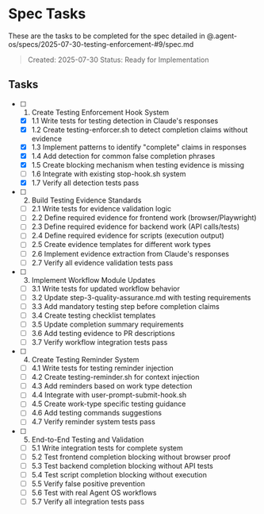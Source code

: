 # Spec Tasks

These are the tasks to be completed for the spec detailed in @.agent-os/specs/2025-07-30-testing-enforcement-#9/spec.md

> Created: 2025-07-30
> Status: Ready for Implementation

## Tasks

- [ ] 1. Create Testing Enforcement Hook System
  - [x] 1.1 Write tests for testing detection in Claude's responses
  - [x] 1.2 Create testing-enforcer.sh to detect completion claims without evidence
  - [x] 1.3 Implement patterns to identify "complete" claims in responses
  - [x] 1.4 Add detection for common false completion phrases
  - [x] 1.5 Create blocking mechanism when testing evidence is missing
  - [ ] 1.6 Integrate with existing stop-hook.sh system
  - [x] 1.7 Verify all detection tests pass

- [ ] 2. Build Testing Evidence Standards
  - [ ] 2.1 Write tests for evidence validation logic
  - [ ] 2.2 Define required evidence for frontend work (browser/Playwright)
  - [ ] 2.3 Define required evidence for backend work (API calls/tests)
  - [ ] 2.4 Define required evidence for scripts (execution output)
  - [ ] 2.5 Create evidence templates for different work types
  - [ ] 2.6 Implement evidence extraction from Claude's responses
  - [ ] 2.7 Verify all evidence validation tests pass

- [ ] 3. Implement Workflow Module Updates
  - [ ] 3.1 Write tests for updated workflow behavior
  - [ ] 3.2 Update step-3-quality-assurance.md with testing requirements
  - [ ] 3.3 Add mandatory testing step before completion claims
  - [ ] 3.4 Create testing checklist templates
  - [ ] 3.5 Update completion summary requirements
  - [ ] 3.6 Add testing evidence to PR descriptions
  - [ ] 3.7 Verify workflow integration tests pass

- [ ] 4. Create Testing Reminder System
  - [ ] 4.1 Write tests for testing reminder injection
  - [ ] 4.2 Create testing-reminder.sh for context injection
  - [ ] 4.3 Add reminders based on work type detection
  - [ ] 4.4 Integrate with user-prompt-submit-hook.sh
  - [ ] 4.5 Create work-type specific testing guidance
  - [ ] 4.6 Add testing commands suggestions
  - [ ] 4.7 Verify reminder system tests pass

- [ ] 5. End-to-End Testing and Validation
  - [ ] 5.1 Write integration tests for complete system
  - [ ] 5.2 Test frontend completion blocking without browser proof
  - [ ] 5.3 Test backend completion blocking without API tests
  - [ ] 5.4 Test script completion blocking without execution
  - [ ] 5.5 Verify false positive prevention
  - [ ] 5.6 Test with real Agent OS workflows
  - [ ] 5.7 Verify all integration tests pass